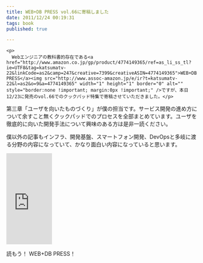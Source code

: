 ```yaml
---
title: WEB+DB PRESS vol.66に寄稿しました
date: 2011/12/24 00:19:31
tags: book
published: true

---
```


    <p>
      Webエンジニアの教科書的存在である<a href="http://www.amazon.co.jp/gp/product/4774149365/ref=as_li_ss_tl?ie=UTF8&tag=katsumatv-22&linkCode=as2&camp=247&creative=7399&creativeASIN=4774149365">WEB+DB PRESS</a><img src="http://www.assoc-amazon.jp/e/ir?t=katsumatv-22&l=as2&o=9&a=4774149365" width="1" height="1" border="0" alt="" style="border:none !important; margin:0px !important;" />ですが、本日12/23に発売のvol.66でのクックパッド特集で寄稿させていただきました。</p>

<p>第三章「ユーザを向いたものづくり」が僕の担当です。サービス開発の進め方について余すこと無くクックパッドでのプロセスを全部まとめています。ユーザを徹底的に向いた開発手法について興味のある方は是非一読ください。</p>
    <p>僕以外の記事もインフラ、開発基盤、スマートフォン開発、DevOpsと多岐に渡る分野の内容になっていて、かなり面白い内容になっていると思います。</p>
    <p><iframe src="http://rcm-jp.amazon.co.jp/e/cm?lt1=_blank&bc1=000000&IS2=1&bg1=FFFFFF&fc1=000000&lc1=0000FF&t=katsumatv-22&o=9&p=8&l=as4&m=amazon&f=ifr&ref=ss_til&asins=4774149365" style="width:120px;height:240px;" scrolling="no" marginwidth="0" marginheight="0" frameborder="0"></iframe>
    </p>
    <p>読もう！ WEB+DB PRESS！</p>


